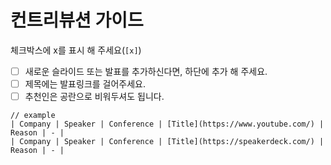 # 컨트리뷰션 가이드

체크박스에 x를 표시 해 주세요(`[x]`)
- [ ] 새로운 슬라이드 또는 발표를 추가하신다면, 하단에 추가 해 주세요.
- [ ] 제목에는 발표링크를 걸어주세요.
- [ ] 추천인은 공란으로 비워두셔도 됩니다.

```
// example
| Company | Speaker | Conference | [Title](https://www.youtube.com/) | Reason | - |
| Company | Speaker | Conference | [Title](https://speakerdeck.com/) | Reason | - |
```
